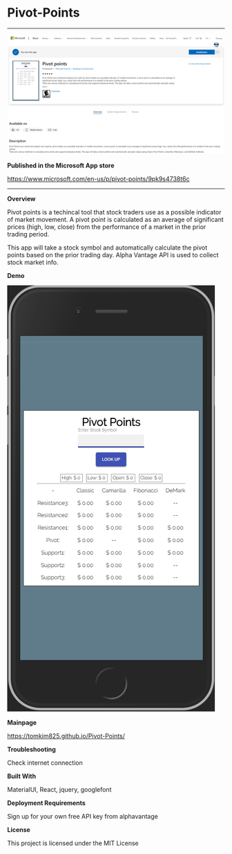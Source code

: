 # Pivot-Points

<hr>

<img src='https://github.com/tomkim825/Pivot-Points/blob/master/published.png?raw=true'>

**Published in the Microsoft App store**

https://www.microsoft.com/en-us/p/pivot-points/9pk9s4738t6c

<hr>

**Overview**

Pivot points is a techincal tool that stock traders use as a possible indicator of market movement. A pivot point is calculated as an average of significant prices (high, low, close) from the performance of a market in the prior trading period. 

This app will take a stock symbol and automatically calculate the pivot points based on the prior trading day. Alpha Vantage API is used to collect stock market info. 

**Demo**

![Pivot-Point demo gif](/demo.gif)

**Mainpage**

https://tomkim825.github.io/Pivot-Points/


**Troubleshooting** 

Check internet connection

**Built With**  

MaterialUI, React, jquery, googlefont

**Deployment Requirements**

Sign up for your own free API key from alphavantage

**License**

This project is licensed under the MIT License
